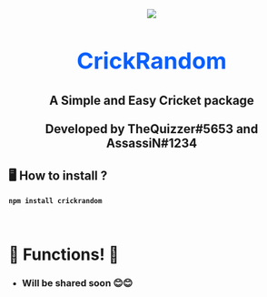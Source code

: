 <p align="center"><img align="center" style="margin-bottom:-6px" src="https://i.imgur.com/M5qtl0P.png"></p>


<h2 style="font-size:2.5rem; color:#075FFF" align="center">CrickRandom</h2>

<h2 align="center"> A Simple and Easy Cricket package<br><br>Developed by TheQuizzer#5653 and AssassiN#1234</h2>


## 🖥️ <b>How to install ?
```
npm install crickrandom
```
   
<br>
 
# 🎉 Functions! 🎉
- ### Will be shared soon 😊😊
<br>
   
   
